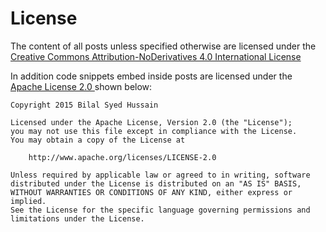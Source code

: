 License
=======

The content of all posts unless specified otherwise are licensed under the
<a rel="license" href="http://creativecommons.org/licenses/by-nd/4.0/">Creative Commons Attribution-NoDerivatives 4.0 International License</a>

In addition code snippets embed inside posts are licensed under the <a href="http://www.apache.org/licenses/LICENSE-2.0"> Apache License 2.0 </a> shown below:


    Copyright 2015 Bilal Syed Hussain

    Licensed under the Apache License, Version 2.0 (the "License");
    you may not use this file except in compliance with the License.
    You may obtain a copy of the License at

        http://www.apache.org/licenses/LICENSE-2.0

    Unless required by applicable law or agreed to in writing, software
    distributed under the License is distributed on an "AS IS" BASIS,
    WITHOUT WARRANTIES OR CONDITIONS OF ANY KIND, either express or implied.
    See the License for the specific language governing permissions and
    limitations under the License.   

